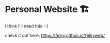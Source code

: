 # Personal Website 🏗

i think i'll need this :-)

check it out here:
https://felky.github.io/felkyweb/
